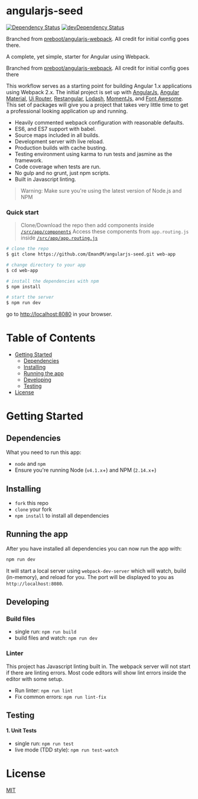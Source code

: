 # angularjs-seed

[![Dependency Status](https://david-dm.org/EmandM/angularjs-seed/status.svg)](https://david-dm.org/EmandM/angularjs-seed#info=dependencies) [![devDependency Status](https://david-dm.org/EmandM/angularjs-seed/dev-status.svg)](https://david-dm.org/EmandM/angularjs-seed#info=devDependencies)

Branched from [preboot/angularjs-webpack](https://github.com/preboot/angularjs-webpack). All credit for initial config goes there.

A complete, yet simple, starter for Angular using Webpack.

Branched from [preboot/angularjs-webpack](https://github.com/preboot/angularjs-webpack). All credit for initial config goes there

This workflow serves as a starting point for building Angular 1.x applications using Webpack 2.x.
The initial project is set up with [AngularJs](https://angularjs.org/), [Angular Material](https://material.angularjs.org/latest/), [Ui Router](https://ui-router.github.io/), [Restangular](https://github.com/mgonto/restangular), [Lodash](https://lodash.com/), [MomentJs](https://momentjs.com/), and [Font Awesome](http://fontawesome.io/). This set of packages will give you a project that takes very little time to get a professional looking application up and running.

* Heavily commented webpack configuration with reasonable defaults.
* ES6, and ES7 support with babel.
* Source maps included in all builds.
* Development server with live reload.
* Production builds with cache busting.
* Testing environment using karma to run tests and jasmine as the framework.
* Code coverage when tests are run.
* No gulp and no grunt, just npm scripts.
* Built in Javascript linting.

>Warning: Make sure you're using the latest version of Node.js and NPM

### Quick start

> Clone/Download the repo then add components inside [`/src/app/components`](/src/app/components)
> Access these components from `app.routing.js` inside [`/src/app/app.routing.js`](/src/app/app.routing.js)

```bash
# clone the repo
$ git clone https://github.com/EmandM/angularjs-seed.git web-app

# change directory to your app
$ cd web-app

# install the dependencies with npm
$ npm install

# start the server
$ npm run dev
```

go to [http://localhost:8080](http://localhost:8080) in your browser.

# Table of Contents

* [Getting Started](#getting-started)
    * [Dependencies](#dependencies)
    * [Installing](#installing)
    * [Running the app](#running-the-app)
    * [Developing](#developing)
    * [Testing](#testing)
* [License](#license)

# Getting Started

## Dependencies

What you need to run this app:
* `node` and `npm`
* Ensure you're running Node (`v4.1.x`+) and NPM (`2.14.x`+)

## Installing

* `fork` this repo
* `clone` your fork
* `npm install` to install all dependencies

## Running the app

After you have installed all dependencies you can now run the app with:
```bash
npm run dev
```

It will start a local server using `webpack-dev-server` which will watch, build (in-memory), and reload for you. The port will be displayed to you as `http://localhost:8080`.

## Developing

### Build files

* single run: `npm run build`
* build files and watch: `npm run dev`

### Linter

This project has Javascript linting built in. The webpack server will not start if there are linting errors.
Most code editors will show lint errors inside the editor with some setup.
* Run linter: `npm run lint`
* Fix common errors: `npm run lint-fix`

## Testing

#### 1. Unit Tests

* single run: `npm run test`
* live mode (TDD style): `npm run test-watch`

# License

[MIT](/LICENSE)

